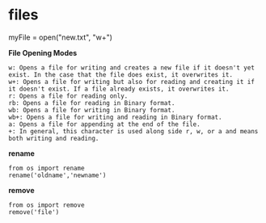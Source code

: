 files
=======
myFile = open("new.txt", "w+")


**File Opening Modes**

    w: Opens a file for writing and creates a new file if it doesn't yet exist. In the case that the file does exist, it overwrites it.
    w+: Opens a file for writing but also for reading and creating it if it doesn't exist. If a file already exists, it overwrites it.
    r: Opens a file for reading only.
    rb: Opens a file for reading in Binary format.
    wb: Opens a file for writing in Binary format.
    wb+: Opens a file for writing and reading in Binary format.
    a: Opens a file for appending at the end of the file.
    +: In general, this character is used along side r, w, or a and means both writing and reading.


**rename**  

    from os import rename
    rename('oldname','newname')

**remove**

    from os import remove
    remove('file')

